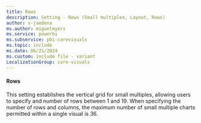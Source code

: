 ```yaml
---
title: Rows
description: Setting - Rows (Small multiples, Layout, Rows)
author: v-jaedena
ms.author: miguelmyers
ms.service: powerbi
ms.subservice: pbi-corevisuals
ms.topic: include
ms.date: 06/21/2024
ms.custom: include file - variant
LocalizationGroup: core-visuals
---
```

#### Rows

This setting establishes the vertical grid for small multiples, allowing users to specify and number of rows between 1 and 19. When specifying the number of rows and columns, the maximum number of small multiple charts permitted within a single visual is 36.

